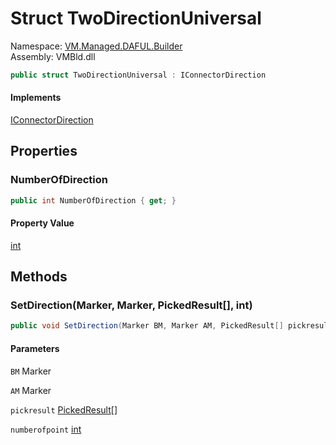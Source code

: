 # Struct TwoDirectionUniversal

Namespace: [VM.Managed.DAFUL.Builder](VM.Managed.DAFUL.Builder.md)  
Assembly: VMBld.dll  

```csharp
public struct TwoDirectionUniversal : IConnectorDirection
```

#### Implements

[IConnectorDirection](VM.Managed.DAFUL.Builder.IConnectorDirection.md)

## Properties

### NumberOfDirection

```csharp
public int NumberOfDirection { get; }
```

#### Property Value

 [int](https://learn.microsoft.com/dotnet/api/system.int32)

## Methods

### SetDirection\(Marker, Marker, PickedResult\[\], int\)

```csharp
public void SetDirection(Marker BM, Marker AM, PickedResult[] pickresult, int numberofpoint)
```

#### Parameters

`BM` Marker

`AM` Marker

`pickresult` [PickedResult](VM.Managed.DAFUL.Builder.PickedResult.md)\[\]

`numberofpoint` [int](https://learn.microsoft.com/dotnet/api/system.int32)


